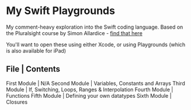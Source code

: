 # My Swift Playgrounds
 My comment-heavy exploration into the Swift coding language. Based on the Pluralsight course by Simon Allardice - [find that here](https://app.pluralsight.com/library/courses/swift3-fundamentals/table-of-contents)

 You'll want to open these using either Xcode, or using Playgrounds (which is also available for iPad)

  File | Contents 
-------------------
 First Module | N/A
 Second Module | Variables, Constants and Arrays
 Third Module | If, Switching, Loops, Ranges & Interpolation
 Fourth Module | Functions
 Fifth Module | Defining your own datatypes
 Sixth Module | Closures
